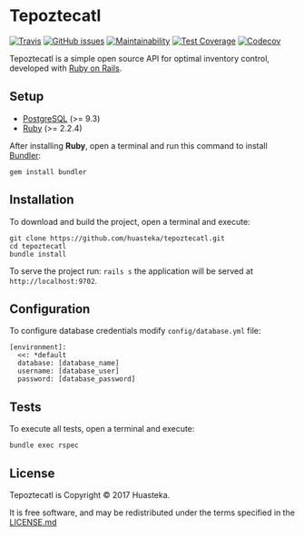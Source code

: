 # Tepoztecatl

[![Travis](https://img.shields.io/travis/huasteka/tepoztecatl.svg?style=flat-square)](https://travis-ci.org/huasteka/tepoztecatl)
[![GitHub issues](https://img.shields.io/github/issues/huasteka/tepoztecatl.svg?style=flat-square)](https://github.com/huasteka/tepoztecatl/issues)
[![Maintainability](https://api.codeclimate.com/v1/badges/44e1c70362a53f32662d/maintainability)](https://codeclimate.com/github/huasteka/tepoztecatl/maintainability)
[![Test Coverage](https://api.codeclimate.com/v1/badges/44e1c70362a53f32662d/test_coverage)](https://codeclimate.com/github/huasteka/tepoztecatl/test_coverage)
[![Codecov](https://codecov.io/gh/huasteka/tepoztecatl/branch/master/graph/badge.svg)](https://codecov.io/gh/huasteka/tepoztecatl)

Tepoztecatl is a simple open source API for optimal inventory control, developed with [Ruby on Rails](http://rubyonrails.org).

## Setup

- [PostgreSQL](http://www.postgresql.org) (>= 9.3)
- [Ruby](https://www.ruby-lang.org/en) (>= 2.2.4)

After installing **Ruby**, open a terminal and run this command to install [Bundler](http://bundler.io/):

```
gem install bundler
```

## Installation

To download and build the project, open a terminal and execute:

```
git clone https://github.com/huasteka/tepoztecatl.git
cd tepoztecatl
bundle install
```

To serve the project run: `rails s` the application will be served at `http://localhost:9702`.

## Configuration

To configure database credentials modify `config/database.yml` file:

```
[environment]:
  <<: *default
  database: [database_name]
  username: [database_user]
  password: [database_password]
```

## Tests

To execute all tests, open a terminal and execute:

```
bundle exec rspec
```

## License

Tepoztecatl is Copyright © 2017 Huasteka.

It is free software, and may be redistributed under the terms specified in the [LICENSE.md](LICENSE.md)
